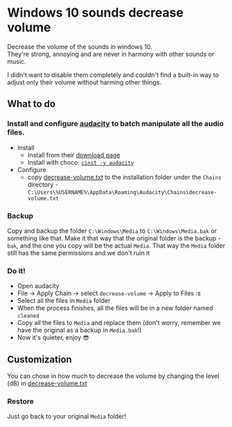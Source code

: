 # Windows 10 sounds decrease volume
Decrease the volume of the sounds in windows 10.<BR>
They're strong, annoying and are never in harmony with other sounds or music.
<BR>

I didn't want to disable them completely and couldn't find a built-in way to adjust only their volume without harming other things.

## What to do
### Install and configure [audacity](http://www.audacityteam.org/) to batch manipulate all the audio files.
* Install
  * Install from their [download page](http://www.audacityteam.org/download/)
  * Install with choco: [`cinst -y audacity`](https://chocolatey.org/packages/audacity)
* Configure
  * copy [decrease-volume.txt](decrease-volume.txt) to the installation folder under the `Chains` directory - `C:\Users\%USERNAME%\AppData\Roaming\Audacity\Chains\decrease-volume.txt`

### Backup
Copy and backup the folder `C:\Windows\Media` to `C:\Windows\Media.bak` or something like that. Make it that way that the original folder is the backup - `bak`, and the one you copy will be the actual `Media`. That way the `Media` folder still has the same permissions and we don't ruin it

### Do it!
* Open audacity
* File -> Apply Chain -> select `decrease-volume` -> Apply to Files :s
* Select all the files in `Media` folder
* When the process finishes, all the files will be in a new folder named `cleaned`
* Copy all the files to `Media` and replace them (don't worry, remember we have the original as a backup in `Media.bak`!)
* Now it's quieter, enjoy :sunglasses:

## Customization
You can chose in how much to decrease the volume by changing the level (dB) in [decrease-volume.txt](decrease-volume.txt)

### Restore
Just go back to your original `Media` folder!
